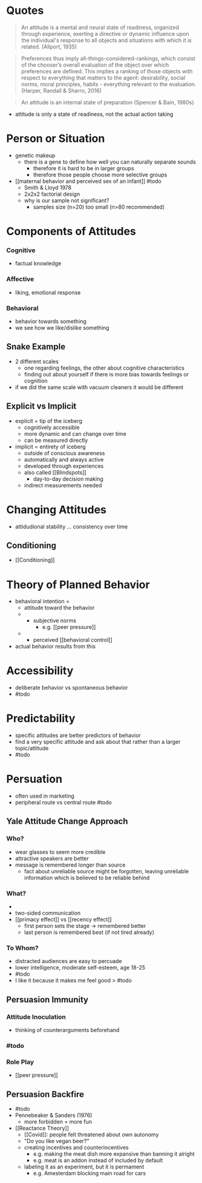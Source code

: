 # Quotes
> An attitude is a mental and neural state of readiness, organized through experience, exerting a directive or dynamic influence upon the individual's response to all objects and situations with which it is related. (Allport, 1935)

> Preferences thus imply all-things-considered-rankings, which consist of the chooser’s overall evaluation of the object over which preferences are defined. This implies a ranking of those objects with respect to everything that matters to the agent: desirability, social norms, moral principles, habits - everything relevant to the evaluation. (Harper, Randall & Sharro, 2016)

> An attitude is an internal state of preparation (Spencer & Bain, 1980s)

- attitude is only a state of readiness, not the actual action taking
# Person or Situation
- genetic makeup
	- there is a gene to define how well you can naturally separate sounds
		- therefore it is hard to be in larger groups
		- therefore those people choose more selective groups
- [[maternal behavior and perceived sex of an infant]] #todo
	- Smith & Lloyd 1978
	- 2x2x2 factorial design
	- why is our sample not significant?
		- samples size (n=20) too small (n>80 recommended)

# Components of Attitudes
### Cognitive
- factual knowledge

### Affective
- liking, emotional response

### Behavioral
- behavior towards something
- we see how we like/dislike something

## Snake Example
- 2 different scales
	- one regarding feelings, the other about cognitive characteristics
	- finding out about yourself if there is more bias towards feelings or cognition
- if we did the same scale with vacuum cleaners it would be different

## Explicit vs Implicit
- explicit = tip of the iceberg
	- cognitively accessible
	- more dynamic and can change over time
	- can be measured directly
- implicit = entirety of iceberg
	- outside of conscious awareness
	- automatically and always active
	- developed through experiences
	- also called [[Blindspots]]
		- day-to-day decision making
	- indirect measurements needed

# Changing Attitudes
- attidudional stability ... consistency over time

## Conditioning
- [[Conditioning]]

# Theory of Planned Behavior
- behavioral intention =
	- attitude toward the behavior
	- + subjective norms
		- e.g. [[peer pressure]]
	- + perceived [[behavioral control]]
- actual behavior results from this

# Accessibility
- deliberate behavior vs spontaneous behavior
- #todo

# Predictability
- specific attitudes are better predictors of behavior
- find a very specific attitude and ask about that rather than a larger topic/attitude
- #todo

# Persuation
- often used in marketing
- peripheral route vs central route
#todo

## Yale Attitude Change Approach
### Who?
- wear glasses to seem more credible
- attractive speakers are better
- message is remembered longer than source
	- fact about unreliable source might be forgotten, leaving unreliable information which is believed to be reliable behind

### What?
- 
- two-sided communication
- [[primacy effect]] vs [[recency effect]]
	- first person sets the stage -> remembered better
	- last person is remembered best (if not tired already)

### To Whom?
- distracted audiences are easy to percuade
- lower intelligence, moderate self-esteem, age 18-25
- #todo
- I like it because it makes me feel good > #todo

## Persuasion Immunity
### Attitude Inoculation
- thinking of counterarguments beforehand

### #todo

### Role Play
- [[peer pressure]]

## Persuasion Backfire
- #todo
- Pennebeaker & Sanders (1976)
	- more forbidden = more fun
- [[Reactance Theory]]
	- [[Covid]]: people felt threatened about own autonomy
	- "Do you like vegan beer?"
	- creating incentives and counterincentives
		- e.g. making the meat dish more expansive than banning it alright
		- e.g. meat is an addon instead of included by default
	- labeling it as an experiment, but it is permament
		- e.g. Amesterdam blocking main road for cars